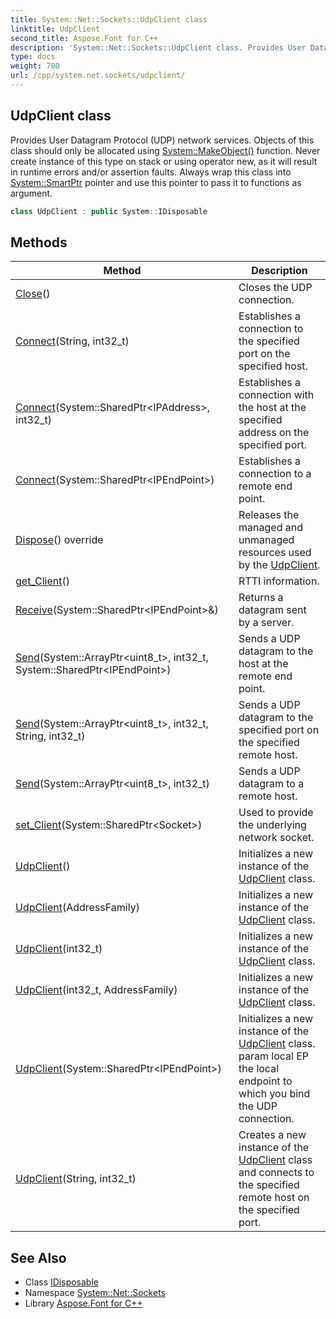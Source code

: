 ```yaml
---
title: System::Net::Sockets::UdpClient class
linktitle: UdpClient
second_title: Aspose.Font for C++
description: 'System::Net::Sockets::UdpClient class. Provides User Datagram Protocol (UDP) network services. Objects of this class should only be allocated using System::MakeObject() function. Never create instance of this type on stack or using operator new, as it will result in runtime errors and/or assertion faults. Always wrap this class into System::SmartPtr pointer and use this pointer to pass it to functions as argument in C++.'
type: docs
weight: 700
url: /cpp/system.net.sockets/udpclient/
---
```

## UdpClient class


Provides User Datagram Protocol (UDP) network services. Objects of this class should only be allocated using [System::MakeObject()](../../system/makeobject/) function. Never create instance of this type on stack or using operator new, as it will result in runtime errors and/or assertion faults. Always wrap this class into [System::SmartPtr](../../system/smartptr/) pointer and use this pointer to pass it to functions as argument.

```cpp
class UdpClient : public System::IDisposable
```

## Methods

| Method | Description |
| --- | --- |
| [Close](./close/)() | Closes the UDP connection. |
| [Connect](./connect/)(String, int32_t) | Establishes a connection to the specified port on the specified host. |
| [Connect](./connect/)(System::SharedPtr\<IPAddress\>, int32_t) | Establishes a connection with the host at the specified address on the specified port. |
| [Connect](./connect/)(System::SharedPtr\<IPEndPoint\>) | Establishes a connection to a remote end point. |
| [Dispose](./dispose/)() override | Releases the managed and unmanaged resources used by the [UdpClient](./). |
| [get_Client](./get_client/)() | RTTI information. |
| [Receive](./receive/)(System::SharedPtr\<IPEndPoint\>\&) | Returns a datagram sent by a server. |
| [Send](./send/)(System::ArrayPtr\<uint8_t\>, int32_t, System::SharedPtr\<IPEndPoint\>) | Sends a UDP datagram to the host at the remote end point. |
| [Send](./send/)(System::ArrayPtr\<uint8_t\>, int32_t, String, int32_t) | Sends a UDP datagram to the specified port on the specified remote host. |
| [Send](./send/)(System::ArrayPtr\<uint8_t\>, int32_t) | Sends a UDP datagram to a remote host. |
| [set_Client](./set_client/)(System::SharedPtr\<Socket\>) | Used to provide the underlying network socket. |
| [UdpClient](./udpclient/)() | Initializes a new instance of the [UdpClient](./) class. |
| [UdpClient](./udpclient/)(AddressFamily) | Initializes a new instance of the [UdpClient](./) class. |
| [UdpClient](./udpclient/)(int32_t) | Initializes a new instance of the [UdpClient](./) class. |
| [UdpClient](./udpclient/)(int32_t, AddressFamily) | Initializes a new instance of the [UdpClient](./) class. |
| [UdpClient](./udpclient/)(System::SharedPtr\<IPEndPoint\>) | Initializes a new instance of the [UdpClient](./) class. param local EP the local endpoint to which you bind the UDP connection. |
| [UdpClient](./udpclient/)(String, int32_t) | Creates a new instance of the [UdpClient](./) class and connects to the specified remote host on the specified port. |
## See Also

* Class [IDisposable](../../system/idisposable/)
* Namespace [System::Net::Sockets](../)
* Library [Aspose.Font for C++](../../)
